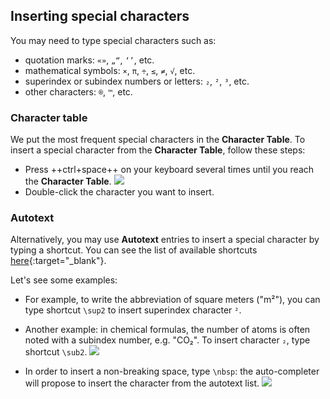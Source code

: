 ## Inserting special characters

You may need to type special characters such as:

  * quotation marks: `«»`, `„“`, `‘’`, etc. 
  * mathematical symbols: `×`, `π`, `÷`, `≤`, `≠`, `√`, etc. 
  * superindex or subindex numbers or letters: `₂`, `²`, `³`, etc.
  * other characters: `®`, `™`, etc.

### Character table

We put the most frequent special characters in the **Character Table**. To insert a special character from the **Character Table**, follow these steps:

  * Press ++ctrl+space++ on your keyboard several times until you reach the **Character Table**.
    ![](../../_assets/img/25_character_table.jpg)
  * Double-click the character you want to insert.
    <!-- ![](../../_assets/img/26_inserted_special_characters.jpg) -->

### Autotext

Alternatively, you may use **Autotext** entries to insert a special character by typing a shortcut. You can see the list of available shortcuts [here](../misc/autotext.md){:target="_blank"}.

Let's see some examples: 

+ For example, to write the abbreviation of square meters ("m²"), you can type shortcut `\sup2` to insert superindex character `²`. 

+ Another example: in chemical formulas, the number of atoms is often noted with a subindex number, e.g. "CO₂". To insert character `₂`, type shortcut `\sub2`.
  ![](../../_assets/img/sub2.gif)
  <!-- @ŧodo: @exercise: type CO₂ using autotext -->

+ In order to insert a non-breaking space, type `\nbsp`: the auto-completer will propose to insert the character from the autotext list.
  ![](../../_assets/img/nbsp.gif)
